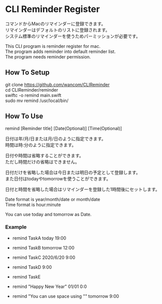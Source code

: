 #  CLI Reminder Register
  
コマンドからMacのリマインダーに登録できます。  
リマインダーはデフォルトのリストに登録されます。  
システム標準のリマインダーを使うためパーミッションが必要です。  
  
This CLI program is reminder register for mac.   
The program adds reminder into default reminder list.  
The program needs reminder permission.  
  
## How To Setup
git clone https://github.com/wancom/CLIReminder  
cd CLIReminder/reminder  
swiftc -o remind main.swift  
sudo mv remind /usr/local/bin/  
  
## How To Use
remind [Reminder title] [Date(Optional)] [Time(Optional)]  
  
日付は年/月/日または月/日のように指定できます。  
時間は時:分のように指定できます。  
  
日付や時間は省略することができます。  
ただし時間だけの省略はできません。

日付だけを省略した場合は今日または明日の予定として登録します。  
また日付はtodayやtomorrowを使うことができます。  
  
日付と時間を省略した場合はリマインダーを登録した1時間後にセットします。  
  
Date format is year/month/date or month/date  
Time format is hour:minute  
  
You can use today and tomorrow as Date.  
  
### Example
- remind TaskA today 19:00
- remind TaskB tomorrow 12:00
- remind TaskC 2020/6/20 9:00
  
- remind TaskD 9:00
- remind TaskE
  
- remind "Happy New Year" 01/01 0:0
  
- remind "You can use space using \"" tomorrow 9:00
